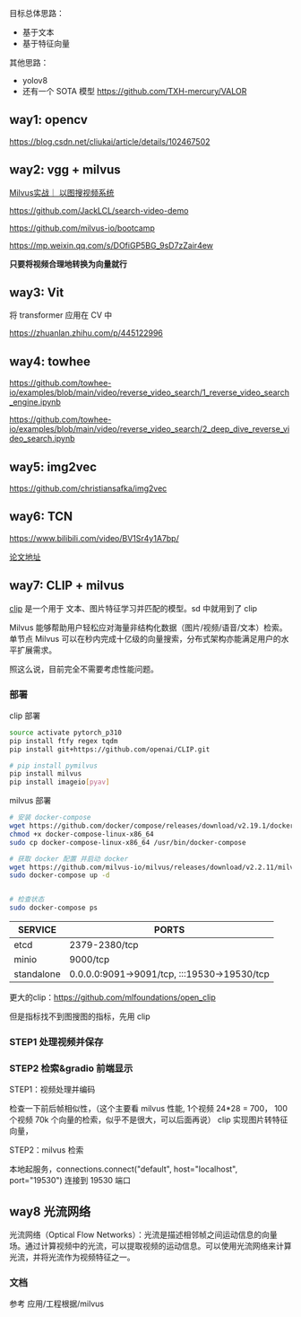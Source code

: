 

目标总体思路：
- 基于文本
- 基于特征向量



其他思路：
- yolov8
- 还有一个 SOTA 模型 https://github.com/TXH-mercury/VALOR




## way1: opencv

https://blog.csdn.net/cliukai/article/details/102467502


## way2: vgg + milvus

[Milvus实战｜ 以图搜视频系统](https://zhuanlan.zhihu.com/p/139847892)

https://github.com/JackLCL/search-video-demo

https://github.com/milvus-io/bootcamp


https://mp.weixin.qq.com/s/DOfiGP5BG_9sD7zZair4ew



**只要将视频合理地转换为向量就行**



## way3: Vit

将 transformer 应用在 CV 中

https://zhuanlan.zhihu.com/p/445122996




## way4: towhee

https://github.com/towhee-io/examples/blob/main/video/reverse_video_search/1_reverse_video_search_engine.ipynb

https://github.com/towhee-io/examples/blob/main/video/reverse_video_search/2_deep_dive_reverse_video_search.ipynb


## way5: img2vec

https://github.com/christiansafka/img2vec


## way6: TCN

https://www.bilibili.com/video/BV1Sr4y1A7bp/

[论文地址](https://sermanet.github.io/imitate/)


## way7: CLIP + milvus

[clip](https://github.com/openai/CLIP) 是一个用于 文本、图片特征学习并匹配的模型。sd 中就用到了 clip

Milvus 能够帮助用户轻松应对海量非结构化数据（图片/视频/语音/文本）检索。单节点 Milvus 可以在秒内完成十亿级的向量搜索，分布式架构亦能满足用户的水平扩展需求。

照这么说，目前完全不需要考虑性能问题。


### 部署

clip 部署

```bash
source activate pytorch_p310
pip install ftfy regex tqdm
pip install git+https://github.com/openai/CLIP.git

# pip install pymilvus
pip install milvus
pip install imageio[pyav]
```

milvus 部署

```bash
# 安装 docker-compose
wget https://github.com/docker/compose/releases/download/v2.19.1/docker-compose-linux-x86_64
chmod +x docker-compose-linux-x86_64
sudo cp docker-compose-linux-x86_64 /usr/bin/docker-compose

# 获取 docker 配置 并启动 docker
wget https://github.com/milvus-io/milvus/releases/download/v2.2.11/milvus-standalone-docker-compose.yml -O docker-compose.yml
sudo docker-compose up -d


# 检查状态
sudo docker-compose ps
```

| SERVICE    | PORTS                                       |
| ---------- | ------------------------------------------- |
| etcd       | 2379-2380/tcp                               |
| minio      | 9000/tcp                                    |
| standalone | 0.0.0.0:9091->9091/tcp, :::19530->19530/tcp |





更大的clip：https://github.com/mlfoundations/open_clip

但是指标找不到图搜图的指标，先用 clip

### STEP1 处理视频并保存





### STEP2 检索&gradio 前端显示




STEP1：视频处理并编码

检查一下前后帧相似性，（这个主要看 milvus 性能, 1个视频 24*28 = 700， 100个视频 70k 个向量的检索，似乎不是很大，可以后面再说）
clip 实现图片转特征向量，

STEP2：milvus 检索

本地起服务，connections.connect("default", host="localhost", port="19530") 连接到 19530 端口










## way8 光流网络


光流网络（Optical Flow Networks）：光流是描述相邻帧之间运动信息的向量场。通过计算视频中的光流，可以提取视频的运动信息。可以使用光流网络来计算光流，并将光流作为视频特征之一。


### 文档

参考 应用/工程根据/milvus










